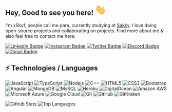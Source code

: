 ## Hey, Good to see you here! <img src="wave.gif" width="35px">

I'm xSkyf, people call me para, currently studying at [Sakky](https://sakky.fi). I love doing open-source projects and collaborating on projects. Find more about me & also feel free to contact me here:

[![Linkedin Badge](https://img.shields.io/badge/-para1x6x9-blue?style=flat-square&logo=Linkedin&logoColor=white&link=https://www.linkedin.com/in/para1x6x9/)](https://www.linkedin.com/in/para1x6x9/)
[![Instagram Badge](https://img.shields.io/badge/-arttu_avonius-purple?style=flat-square&logo=instagram&logoColor=white&link=https://instagram.com/arttu_avonius/)](https://instagram.com/arttu_avonius)
[![Twitter Badge](https://img.shields.io/badge/-para1xx-9cf?style=flat-square&logo=twitter&logoColor=blue&link=https://twitter.com/para1xx)](https://twitter.com/para1xx/)
[![Discord Badge](https://img.shields.io/badge/-Join_my_Discord_Server-23272a?style=flat-square&logo=discord&logoColor=blue&link=https://discord.gg/mdFj5NKbx6)](https://discord.gg/mdFj5NKbx6)
[![Gmail Badge](https://img.shields.io/badge/-konde108@gmail.com-c14438?style=flat-square&logo=Gmail&logoColor=white&link=mailto:konde108@gmail.com)](mailto:konde108@gmail.com)

## ⚡ Technologies / Languages
![JavaScript](https://img.shields.io/badge/-JavaScript-black?style=flat-square&logo=javascript)
![TypeScript](https://img.shields.io/badge/-TypeScript-007ACC?style=flat-square&logo=typescript)
![Nodejs](https://img.shields.io/badge/-Nodejs-black?style=flat-square&logo=Node.js)
![C++](https://img.shields.io/badge/-C++-00599C?style=flat-square&logo=c)
![HTML5](https://img.shields.io/badge/-HTML5-E34F26?style=flat-square&logo=html5&logoColor=white)
![CSS3](https://img.shields.io/badge/-CSS3-1572B6?style=flat-square&logo=css3)
![Bootstrap](https://img.shields.io/badge/-Bootstrap-563D7C?style=flat-square&logo=bootstrap)
![Angular](https://img.shields.io/badge/-Angular-darkred?style=flat-square&logo=angular&logoColor=white)
![MongoDB](https://img.shields.io/badge/-MongoDB-black?style=flat-square&logo=mongodb)
![MySQL](https://img.shields.io/badge/-MySQL-black?style=flat-square&logo=mysql)
![Heroku](https://img.shields.io/badge/-Heroku-430098?style=flat-square&logo=heroku)
![DigitalOcean](https://img.shields.io/badge/-Digital%20Ocean-darkblue?style=flat-square&logo=digitalocean)
![Amazon AWS](https://img.shields.io/badge/Amazon%20AWS-232F3E?style=flat-square&logo=amazon-aws)
![Microsoft Azure](https://img.shields.io/badge/Microsoft%20Azure-232F7E?style=flat-square&logo=microsoft-azure)
![Google Cloud](https://img.shields.io/badge/Google%20Cloud-black?style=flat-square&logo=google-cloud)
![Git](https://img.shields.io/badge/-Git-black?style=flat-square&logo=git)
![GitHub](https://img.shields.io/badge/-GitHub-181717?style=flat-square&logo=github)
![GitKraken](https://img.shields.io/badge/-GitKraken-181717?style=flat-square&logo=gitkraken)

![Github Stats](https://github-readme-stats.vercel.app/api?username=xSkyf&count_private=true&show_icons=true&include_all_commits=true)
![Top Languages](https://github-readme-stats.vercel.app/api/top-langs/?username=para1x6x9&hide=TeX&layout=compact)
